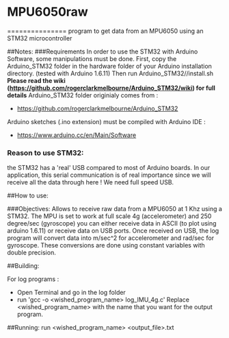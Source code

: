 # MPU6050raw
===============
program to get data from an MPU6050 using an STM32 microcontroller

##Notes: 
###Requirements
In order to use the STM32 with Arduino Software, some manipulations must be done.
First, copy the Arduino_STM32 folder in the hardware folder of your Arduino installation directory. (tested with Arduino 1.6.11)
Then run Arduino_STM32/<linux version>/install.sh
**Please read the wiki (https://github.com/rogerclarkmelbourne/Arduino_STM32/wiki) for full details**
Arduino_STM32 folder originialy comes from : 
* https://github.com/rogerclarkmelbourne/Arduino_STM32

Arduino sketches (.ino extension) must be compiled with Arduino IDE :
* https://www.arduino.cc/en/Main/Software

### Reason to use STM32:
the STM32 has a 'real' USB compared to most of Arduino boards. In our application, this serial communication is of real importance since we will receive all the data through here ! We need full speed USB.


##How to use:

###Objectives:
Allows to receive raw data from a MPU6050 at 1 Khz using a STM32.
The MPU is set to work at full scale 4g (accelerometer) and 250 degree/sec (gyroscope)
you can either receive data in ASCII (to plot using arduino 1.6.11) or receive data on USB ports.
Once received on USB, the log program will convert data into m/sec^2 for accelerometer and rad/sec for gyroscope. These conversions are done using constant variables with double precision.

##Building:

For log programs :
 - Open Terminal and go in the log folder
 - run 'gcc -o <wished_program_name> log_IMU_4g.c'
Replace <wished_program_name> with the name that you want for the output program.

##Running:
run <wished_program_name> <output_file>.txt
